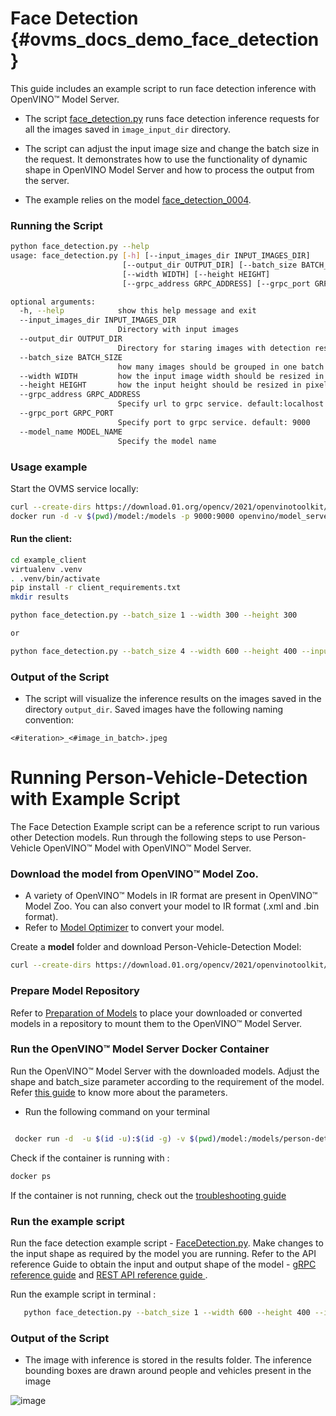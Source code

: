# Face Detection {#ovms_docs_demo_face_detection}

This guide includes an example script to run face detection inference with OpenVINO&trade; Model Server.


- The script [face_detection.py](https://github.com/openvinotoolkit/model_server/blob/main/example_client/face_detection.py) runs face detection inference requests for all the images
saved in `image_input_dir` directory. 

- The script can adjust the input image size and change the batch size in the request. It demonstrates how to use
the functionality of dynamic shape in OpenVINO Model Server and how to process the output from the server.

- The example relies on the model [face_detection_0004](https://github.com/openvinotoolkit/open_model_zoo/blob/2021.4/models/intel/face-detection-retail-0004/README.md).

### Running the Script

```bash
python face_detection.py --help
usage: face_detection.py [-h] [--input_images_dir INPUT_IMAGES_DIR]
                         [--output_dir OUTPUT_DIR] [--batch_size BATCH_SIZE]
                         [--width WIDTH] [--height HEIGHT]
                         [--grpc_address GRPC_ADDRESS] [--grpc_port GRPC_PORT] [--model_name]

optional arguments:
  -h, --help            show this help message and exit
  --input_images_dir INPUT_IMAGES_DIR
                        Directory with input images
  --output_dir OUTPUT_DIR
                        Directory for staring images with detection results
  --batch_size BATCH_SIZE
                        how many images should be grouped in one batch
  --width WIDTH         how the input image width should be resized in pixels
  --height HEIGHT       how the input height should be resized in pixels
  --grpc_address GRPC_ADDRESS
                        Specify url to grpc service. default:localhost
  --grpc_port GRPC_PORT
                        Specify port to grpc service. default: 9000
  --model_name MODEL_NAME
                        Specify the model name 
```

### Usage example

Start the OVMS service locally:

```bash
curl --create-dirs https://download.01.org/opencv/2021/openvinotoolkit/2021.1/open_model_zoo/models_bin/1/face-detection-retail-0004/FP32/face-detection-retail-0004.xml https://download.01.org/opencv/2021/openvinotoolkit/2021.1/open_model_zoo/models_bin/1/face-detection-retail-0004/FP32/face-detection-retail-0004.bin -o model/1/face-detection-retail-0004.xml -o model/1/face-detection-retail-0004.bin
docker run -d -v $(pwd)/model:/models -p 9000:9000 openvino/model_server:latest  --model_path /models --model_name face-detection --port 9000  --shape auto
```

#### Run the client:
```bash
cd example_client
virtualenv .venv
. .venv/bin/activate
pip install -r client_requirements.txt
mkdir results

python face_detection.py --batch_size 1 --width 300 --height 300

or

python face_detection.py --batch_size 4 --width 600 --height 400 --input_images_dir images/people --output_dir results
```

### Output of the Script

- The script will visualize the inference results on the images saved in the directory `output_dir`. Saved images have the following naming convention:

`<#iteration>_<#image_in_batch>.jpeg`

# Running Person-Vehicle-Detection with Example Script<a name="persondetection"></a>

The Face Detection Example script can be a reference script to run various other Detection models. Run through the following steps to use Person-Vehicle OpenVINO&trade; Model with OpenVINO&trade; Model Server.


### Download the model from OpenVINO&trade; Model Zoo.

- A variety of OpenVINO&trade; Models in IR format are present in OpenVINO&trade; Model Zoo. You can also convert your model to IR format (.xml and .bin format). 
- Refer to [Model Optimizer](https://software.intel.com/en-us/articles/OpenVINO-ModelOptimizer)  to convert your model.

Create a **model** folder and download Person-Vehicle-Detection Model:


```bash
curl --create-dirs https://download.01.org/opencv/2021/openvinotoolkit/2021.1/open_model_zoo/models_bin/1/person-vehicle-bike-detection-crossroad-0078/FP32/person-vehicle-bike-detection-crossroad-0078.bin https://download.01.org/opencv/2021/openvinotoolkit/2021.1/open_model_zoo/models_bin/1/person-vehicle-bike-detection-crossroad-0078/FP32/person-vehicle-bike-detection-crossroad-0078.xml -o model/1/person-vehicle-bike-detection-crossroad-0078.bin -o model/1/person-vehicle-bike-detection-crossroad-0078.xml
```

### Prepare Model Repository

Refer to [Preparation of Models](./models_repository.md) to place your downloaded or converted models in a repository to mount them to the OpenVINO&trade; Model Server.

### Run the OpenVINO&trade; Model Server Docker Container

Run the OpenVINO&trade; Model Server with the downloaded models. Adjust the shape and batch_size parameter according to the requirement of the model. Refer [this guide](shape_batch_size_and_layout.md) to know more about the parameters.

- Run the following command on your terminal

```bash

 docker run -d  -u $(id -u):$(id -g) -v $(pwd)/model:/models/person-detection -p 9000:9000 openvino/model_server:latest --model_path /models/person-detection --model_name person-detection --port 9000  --shape auto

```


Check if the container is running with :

```bash
docker ps
```
If the container is not running, check out the [troubleshooting guide](troubleshooting.md)


### Run the example script

Run the face detection example script - [FaceDetection.py](https://github.com/openvinotoolkit/model_server/blob/main/example_client/face_detection.py). Make changes to the input shape as required by the model you are running. Refer to the API reference Guide to obtain the input and output shape of the model - [gRPC reference guide](./model_server_grpc_api.md) and [REST API reference guide ](./model_server_rest_api.md).

Run the example script in terminal :

```bash 
   python face_detection.py --batch_size 1 --width 600 --height 400 --input_images_dir images --output_dir results --model_name person-detection

```

### Output of the Script

- The image with inference is stored in the results folder. The inference bounding boxes are drawn around people and vehicles present in the image 

![image](person-detection_3_0.jpg)
